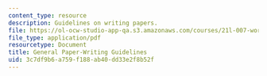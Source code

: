 ```yaml
---
content_type: resource
description: Guidelines on writing papers.
file: https://ol-ocw-studio-app-qa.s3.amazonaws.com/courses/21l-007-world-literatures-travel-writing-fall-2008/3c7df9b6a759f188ab40dd33e2f8b52f_ge_pa_writ_guid.pdf
file_type: application/pdf
resourcetype: Document
title: General Paper-Writing Guidelines
uid: 3c7df9b6-a759-f188-ab40-dd33e2f8b52f
---
```

